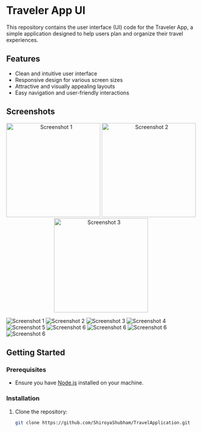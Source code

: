 # Traveler App UI

This repository contains the user interface (UI) code for the Traveler App, a simple application designed to help users plan and organize their travel experiences.

## Features

- Clean and intuitive user interface
- Responsive design for various screen sizes
- Attractive and visually appealing layouts
- Easy navigation and user-friendly interactions

## Screenshots
<div align="center">
  <img src="SplashScreen.jpg" width="250" alt="Screenshot 1">
  <img src="StartJourny.jpg" width="250" alt="Screenshot 2">
  <img src="WelcomScreen.jpg" width="250" alt="Screenshot 3">
</div>

![Screenshot 1](SplashScreen.jpg)
![Screenshot 2](StartJourny.jpg)
![Screenshot 3](WelcomScreen.jpg)
![Screenshot 4](LoginScreen.jpg)
![Screenshot 5](HomeScreen.jpg)
![Screenshot 6](UpcomingTrip.jpg)
![Screenshot 6](CompletedTrip.jpg)
![Screenshot 6](Explore.jpg)
![Screenshot 6](TravallersStories.jpg)


## Getting Started

### Prerequisites

- Ensure you have [Node.js](https://nodejs.org/) installed on your machine.

### Installation

1. Clone the repository:

   ```bash
   git clone https://github.com/ShiroyaShubham/TravelApplication.git
